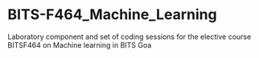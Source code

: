 # BITS-F464_Machine_Learning
Laboratory component and set of coding sessions for the elective course BITSF464 on Machine learning in BITS Goa
